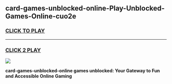 
## card-games-unblocked-online-Play-Unblocked-Games-Online-cuo2e
<h3>
<a href="https://premium76.site?title=card-games-unblocked-online&ref=25A">CLICK TO PLAY</a></h3>
<hr>

<h3>
<a href="https://premium76.site?title=card-games-unblocked-online&ref=25A">CLICK 2 PLAY</a>
  
</h3>

<a href="https://premium76.site?title=card-games-unblocked-online&ref=25A"><img src="https://clearcache.store/games.png"></a>


**card-games-unblocked-online games unblocked: Your Gateway to Fun and Accessible Online Gaming**
